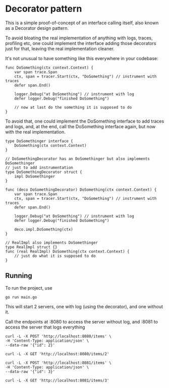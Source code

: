 # Decorator pattern

This is a simple proof-of-concept of an interface calling itself, also known as a Decorator design pattern.

To avoid bloating the real implementation of anything with logs, traces, profiling etc, one could implement the interface adding those decorators just for that, leaving the real implementation cleaner.

It's not unusual to have something like this everywhere in your codebase:

    func DoSomething(ctx context.Context) {
        var span trace.Span
        ctx, span = tracer.Start(ctx, "DoSomething") // instrument with traces
        defer span.End()

        logger.Debug("at DoSomething") // instrument with log
        defer logger.Debug("finished DoSomething")
        
        // now at last do the something it is supposed to do
    }

To avoid that, one could implement the DoSomething interface to add traces and logs, and, at the end, call the DoSomething interface again, but now with the real implementation.

    type DoSomethinger interface {
        DoSomething(ctx context.Context)
    }

    // DoSomethingDecorator has an DoSomethinger but also implements DoSomethinger
    // just to add instrumentation
    type DoSomethingDecorator struct {
        impl DoSomethinger
    }

    func (deco DoSomethingDecorator) DoSomething(ctx context.Context) {
        var span trace.Span
        ctx, span = tracer.Start(ctx, "DoSomething") // instrument with traces
        defer span.End()

        logger.Debug("at DoSomething") // instrument with log
        defer logger.Debug("finished DoSomething")

        deco.impl.DoSomething(ctx)
    }

    // RealImpl also implements DoSomethinger
    type RealImpl struct {}
    func (real RealImpl) DoSomething(ctx context.Context) {
        // just do what it is supposed to do
    }

## Running

To run the project, use

    go run main.go

This will start 2 servers, one with log (using the decorator), and one without it.

Call the endpoints at :8080 to access the server without log, and :8081 to access the server that logs everything

```
curl -L -X POST 'http://localhost:8080/items' \
-H 'Content-Type: application/json' \
--data-raw '{"id": 2}'

curl -L -X GET 'http://localhost:8080/items/2'

curl -L -X POST 'http://localhost:8081/items' \
-H 'Content-Type: application/json' \
--data-raw '{"id": 3}'

curl -L -X GET 'http://localhost:8081/items/3'
``` 